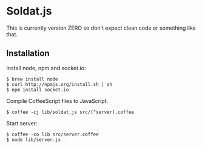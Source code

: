 # Soldat.js

This is currently version ZERO so don't expect clean code or something like that.

## Installation

Install node, npm and socket.io:

    $ brew install node
    $ curl http://npmjs.org/install.sh | sh
    $ npm install socket.io

Compile CoffeeScript files to JavaScript.

    $ coffee -cj lib/soldat.js src/(^server).coffee

Start server:

    $ coffee -co lib src/server.coffee
    $ node lib/server.js

